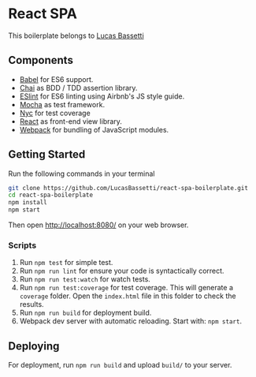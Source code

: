 # React SPA

This boilerplate belongs to [Lucas Bassetti](http://lucasbassetti.com.br)

## Components

- [Babel](https://babeljs.io) for ES6 support.
- [Chai](http://chaijs.com/) as BDD / TDD assertion library.
- [ESlint](http://eslint.org) for ES6 linting using Airbnb's JS style guide.
- [Mocha](https://mochajs.org/) as test framework.
- [Nyc](https://github.com/istanbuljs/nyc) for test coverage
- [React](https://facebook.github.io/react/) as front-end view library.
- [Webpack](https://webpack.github.io) for bundling of JavaScript modules.

## Getting Started

Run the following commands in your terminal

```bash
git clone https://github.com/LucasBassetti/react-spa-boilerplate.git
cd react-spa-boilerplate
npm install
npm start
```

Then open [http://localhost:8080/](http://localhost:8080/) on your web browser.

### Scripts

1. Run `npm test` for simple test.
2. Run `npm run lint` for ensure your code is syntactically correct.
3. Run `npm run test:watch` for watch tests.
4. Run `npm run test:coverage` for test coverage. This will generate a `coverage` folder. Open the `index.html` file in this folder to check the results.
5. Run `npm run build` for deployment build.
6. Webpack dev server with automatic reloading. Start with: `npm start`.

## Deploying

For deployment, run `npm run build` and upload `build/` to your server.

